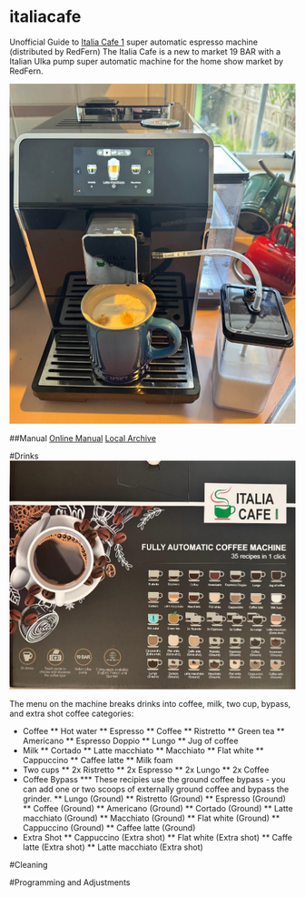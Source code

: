 # italiacafe
Unofficial Guide to [Italia Cafe 1](https://italiacafe.ca/products/italia-cafe-i) super automatic espresso machine (distributed by RedFern)
The Italia Cafe is a new to market 19 BAR with a Italian Ulka pump super automatic machine for the home show market by RedFern.   

![Pic of machine](/images/machine.jpg?raw=true)

##Manual
[Online Manual](https://cdn.shopify.com/s/files/1/3098/0678/files/Italia_Cafe_I_Manual.pdf?v=1743791908)
[Local Archive](Italia_Cafe_I_Manual.pdf?raw=true)

#Drinks
![Drink List](images/box_drinks.jpg?raw=true)

The menu on the machine breaks drinks into coffee, milk, two cup, bypass, and extra shot coffee categories:
* Coffee
** Hot water
** Espresso
** Coffee
** Ristretto
** Green tea
** Americano
** Espresso Doppio
** Lungo
** Jug of coffee
* Milk
** Cortado
** Latte macchiato
** Macchiato
** Flat white
** Cappuccino
** Caffee latte
** Milk foam
* Two cups
** 2x Ristretto
** 2x Espresso
** 2x Lungo
** 2x Coffee
* Coffee Bypass
*** These recipies use the ground coffee bypass - you can add one or two scoops of externally ground coffee and bypass the grinder.
** Lungo (Ground)
** Ristretto (Ground)
** Espresso (Ground)
** Coffee (Ground)
** Americano (Ground)
** Cortado (Ground)
** Latte macchiato (Ground)
** Macchiato (Ground)
** Flat white (Ground)
** Cappuccino (Ground)
** Caffee latte (Ground)
* Extra Shot
** Cappuccino (Extra shot)
** Flat white (Extra shot)
** Caffe latte (Extra shot)
** Latte macchiato (Extra shot)


#Cleaning

#Programming and Adjustments
